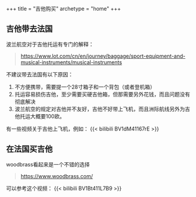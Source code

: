 +++
title = "吉他购买"
archetype = "home"
+++


## 吉他带去法国

波兰航空对于吉他托运有专门的解释：
>https://www.lot.com/cn/en/journey/baggage/sport-equipment-and-musical-instruments/musical-instruments

不建议带去法国有以下原因：
1. 不方便携带，需要提一个28寸箱子和一个背包（或者登机箱）
1. 托运容易损伤吉他，至少需要买硬吉他箱，但那需要另外花钱，而且问题没有彻底解决
1. 波兰航空的规定对吉他并不友好，吉他不好带上飞机，而且洲际航线另外为吉他托运大概要100欧。

有一些视频关于吉他上飞机，例如：
{{< bilibili BV1dM41167rE >}}

## 在法国买吉他

woodbrass看起来是一个不错的选择
>https://www.woodbrass.com/

可以参考这个视频：
{{< bilibili BV1Bt411L7B9 >}}

